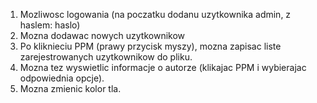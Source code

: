 1. Mozliwosc logowania (na poczatku dodanu uzytkownika admin, z haslem: haslo)
2. Mozna dodawac nowych uzytkownikow
3. Po kliknieciu PPM (prawy przycisk myszy), mozna zapisac liste zarejestrowanych uzytkownikow do pliku.
4. Mozna tez wyswietlic informacje o autorze (klikajac PPM i wybierajac odpowiednia opcje).
5. Mozna zmienic kolor tla.
